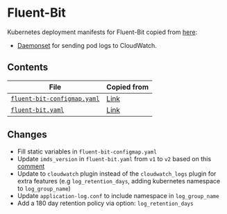 # Fluent-Bit

Kubernetes deployment manifests for Fluent-Bit copied from [here](https://github.com/aws-samples/amazon-cloudwatch-container-insights/tree/13d99cad441892469f338e7f7b3e3c120bb84cf5/k8s-deployment-manifest-templates/deployment-mode):

- [Daemonset](https://github.com/aws-samples/amazon-cloudwatch-container-insights/tree/13d99cad441892469f338e7f7b3e3c120bb84cf5/k8s-deployment-manifest-templates/deployment-mode/daemonset/container-insights-monitoring/fluent-bit) for sending pod logs to CloudWatch.

## Contents

| File                                                       | Copied from                                                                                                                                                                                                                                              |
| ---------------------------------------------------------- | -------------------------------------------------------------------------------------------------------------------------------------------------------------------------------------------------------------------------------------------------------- |
| [`fluent-bit-configmap.yaml`](./fluent-bit-configmap.yaml) | [Link](https://github.com/aws-samples/amazon-cloudwatch-container-insights/blob/13d99cad441892469f338e7f7b3e3c120bb84cf5/k8s-deployment-manifest-templates/deployment-mode/daemonset/container-insights-monitoring/fluent-bit/fluent-bit-configmap.yaml) |
| [`fluent-bit.yaml`](./fluent-bit.yaml)                     | [Link](https://github.com/aws-samples/amazon-cloudwatch-container-insights/blob/13d99cad441892469f338e7f7b3e3c120bb84cf5/k8s-deployment-manifest-templates/deployment-mode/daemonset/container-insights-monitoring/fluent-bit/fluent-bit.yaml)           |

## Changes

- Fill static variables in `fluent-bit-configmap.yaml`
- Update `imds_version` in `fluent-bit.yaml` from `v1` to `v2` based on this [comment](https://github.com/fluent/fluent-bit/issues/2840#issuecomment-1117176115)
- Update to `cloudwatch` plugin instead of the `cloudwatch_logs` plugin for extra features (e.g `log_retention_days`, adding kubernetes namespace to `log_group_name`)
- Update `application-log.conf` to include namespace in `log_group_name`
- Add a 180 day retention policy via option: `log_retention_days`

